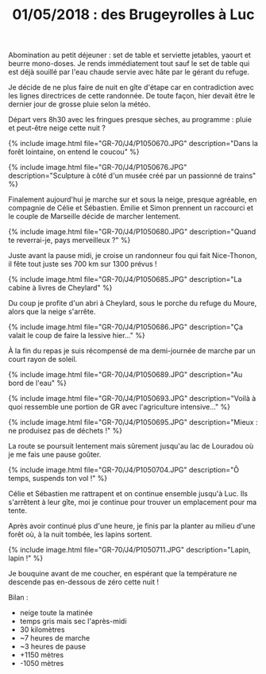 ﻿---
title: "01/05/2018 : des Brugeyrolles à Luc"
permalink: /GR-70/J4/
---

Abomination au petit déjeuner : set de table et serviette jetables, yaourt et beurre mono-doses. Je rends immédiatement tout sauf le set de table qui est déjà souillé par l'eau chaude servie avec hâte par le gérant du refuge.

Je décide de ne plus faire de nuit en gîte d'étape car en contradiction avec les lignes directrices de cette randonnée. De toute façon, hier devait être le dernier jour de grosse pluie selon la météo.

Départ vers 8h30 avec les fringues presque sèches, au programme : pluie et peut-être neige cette nuit ?

{% include image.html file="GR-70/J4/P1050670.JPG" description="Dans la forêt lointaine, on entend le coucou" %}

{% include image.html file="GR-70/J4/P1050676.JPG" description="Sculpture à côté d'un musée créé par un passionné de trains" %}

Finalement aujourd'hui je marche sur et sous la neige, presque agréable, en compagnie de Célie et Sébastien.
Émilie et Simon prennent un raccourci et le couple de Marseille décide de marcher lentement.

{% include image.html file="GR-70/J4/P1050680.JPG" description="Quand te reverrai-je, pays merveilleux ?" %}

Juste avant la pause midi, je croise un randonneur fou qui fait Nice-Thonon, il fête tout juste ses 700 km sur 1300 prévus !

{% include image.html file="GR-70/J4/P1050685.JPG" description="La cabine à livres de Cheylard" %}

Du coup je profite d'un abri à Cheylard, sous le porche du refuge du Moure, alors que la neige s'arrête.

{% include image.html file="GR-70/J4/P1050686.JPG" description="Ça valait le coup de faire la lessive hier..." %}

À la fin du repas je suis récompensé de ma demi-journée de marche par un court rayon de soleil.

{% include image.html file="GR-70/J4/P1050689.JPG" description="Au bord de l'eau" %}

{% include image.html file="GR-70/J4/P1050693.JPG" description="Voilà à quoi ressemble une portion de GR avec l'agriculture intensive..." %}

{% include image.html file="GR-70/J4/P1050695.JPG" description="Mieux : ne produisez pas de déchets !" %}

La route se poursuit lentement mais sûrement jusqu'au lac de Louradou où je me fais une pause goûter.

{% include image.html file="GR-70/J4/P1050704.JPG" description="Ô temps, suspends ton vol !" %}

Célie et Sébastien me rattrapent et on continue ensemble jusqu'à Luc. Ils s'arrêtent à leur gîte, moi je continue pour trouver un emplacement pour ma tente.

Après avoir continué plus d'une heure, je finis par la planter au milieu d'une forêt où, à la nuit tombée, les lapins sortent.

{% include image.html file="GR-70/J4/P1050711.JPG" description="Lapin, lapin !" %}

Je bouquine avant de me coucher, en espérant que la température ne descende pas en-dessous de zéro cette nuit !

Bilan :
* neige toute la matinée
* temps gris mais sec l'après-midi
* 30 kilomètres
* ~7 heures de marche
* ~3 heures de pause
* +1150 mètres
* -1050 mètres
